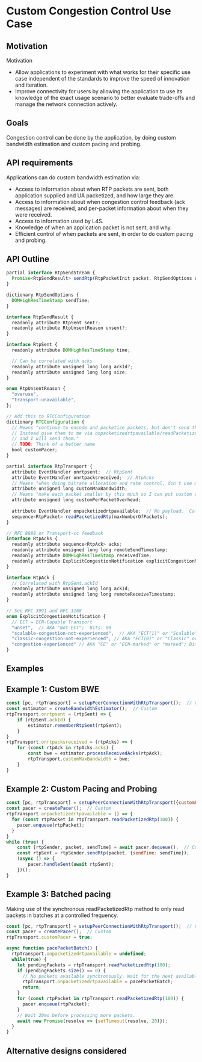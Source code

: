 # Custom Congestion Control Use Case

## Motivation

Motivation
- Allow applications to experiment with what works for their specific use case independent of the standards to improve the speed of innovation and iteration.
- Improve connectivity for users by allowing the application to use its knowledge of the exact usage scenario to better evaluate trade-offs and manage the network connection actively.

## Goals

Congestion control can be done by the application, by doing custom bandwidth estimation and custom pacing and probing.

## API requirements

Applications can do custom bandwidth estimation via:
- Access to information about when RTP packets are sent, both application supplied and UA packetized, and how large they are.
- Access to information about when congestion control feedback (ack messages) are received, and per-packet information about when they were received.
- Access to information used by L4S.
- Knowledge of when an application packet is not sent, and why.
- Efficient control of when packets are sent, in order to do custom pacing and probing.

## API Outline 


```javascript
partial interface RtpSendStream {
  Promise<RtpSendResult> sendRtp(RtpPacketInit packet, RtpSendOptions options);
}

dictionary RtpSendOptions {
  DOMHighResTimeStamp sendTime;
}

interface RtpSendResult {
  readonly attribute RtpSent sent?;
  readonly attribute RtpUnsentReason unsent?;
}

interface RtpSent {
  readonly attribute DOMHighResTimeStamp time;

  // Can be correlated with acks
  readonly attribute unsigned long long ackId?;
  readonly attribute unsigned long long size;
}

enum RtpUnsentReason {
  "overuse",
  "transport-unavailable",
};

// Add this to RTCConfiguration
dictionary RTCConfiguration {
  // Means "continue to encode and packetize packets, but don't send them.
  // Instead give them to me via onpacketizedrtpavailable/readPacketizedRtp
  // and I will send them."
  // TODO: Think of a better name
  bool customPacer;
}

partial interface RtpTransport {
  attribute EventHandler onrtpsent;  // RtpSent
  attribute EventHandler onrtpacksreceived;  // RtpAcks
  // Means "when doing bitrate allocation and rate control, don't use more than this"
  attribute unsigned long customMaxBandwidth;
  // Means "make each packet smaller by this much so I can put custom stuff in each packet"
  attribute unsigned long customPerPacketOverhead;
  
  attribute EventHandler onpacketizedrtpavailable;  // No payload.  Call readPacketizedRtp
  sequence<RtpPacket> readPacketizedRtp(maxNumberOfPackets);
}

// RFC 8888 or Transport-cc feedback
interface RtpAcks {
  readonly attribute sequence<RtpAck> acks;
  readonly attribute unsigned long long remoteSendTimestamp;
  readonly attribute DOMHighResTimeStamp receivedTime;
  readonly attribute ExplicitCongestionNotification explicitCongestionNotification;  // AKA "ECN"
}

interface RtpAck {
  // Correlated with RtpSent.ackId
  readonly attribute unsigned long long ackId; 
  readonly attribute unsigned long long remoteReceiveTimestamp;
}

// See RFC 3991 and RFC 3168
enum ExplicitCongestionNotification {
  // ECT = ECN-Capable Transport
  "unset",  // AKA "Not-ECT";  Bits: 00
  "scalable-congestion-not-experienced",  // AKA "ECT(1)" or "Scalable" or "L4S" ; Bits: 01
  "classic-congestion-not-experienced", // AKA "ECT(0)" or "Classic" or "not L4S"; Bits: 10
  "congestion-experienced" // AKA "CE" or "ECN-marked" or "marked"; Bits: 11
}
```

## Examples

## Example 1: Custom BWE

```javascript
const [pc, rtpTransport] = setupPeerConnectionWithRtpTransport();  // Custom
const estimator = createBandwidthEstimator();  // Custom
rtpTransport.onrtpsent = (rtpSent) => {
    if (rtpSent.ackId) {
        estimator.rememberRtpSent(rtpSent);
    }
}
rtpTransport.onrtpacksreceived = (rtpAcks) => {
    for (const rtpAck in rtpAcks.acks) {
        const bwe = estimator.processReceivedAcks(rtpAck);
        rtpTransport.customMaxBandwidth = bwe;
    }
}

```

## Example 2: Custom Pacing and Probing

```javascript
const [pc, rtpTransport] = setupPeerConnectionWithRtpTransport({customPacer: true});  // Custom
const pacer = createPacer();  // Custom
rtpTransport.onpacketizedrtpavailable = () => {
  for (const rtpPacket in rtpTransport.readPacketizedRtp(100)) {
    pacer.enqueue(rtpPacket);
  }
}
while (true) {
    const [rtpSender, packet, sendTime] = await pacer.dequeue();  // Custom
    const rtpSent = rtpSender.sendRtp(packet, {sendTime: sendTime});
    (async () => {
        pacer.handleSent(await rtpSent);
    })();
}
```

## Example 3: Batched pacing
Making use of the synchronous readPacketizedRtp method to only read packets in batches
at a controlled frequency.

```javascript
const [pc, rtpTransport] = setupPeerConnectionWithRtpTransport();  // Custom
const pacer = createPacer();  // Custom
rtpTransport.customPacer = true;

async function pacePacketBatch() {
  rtpTransport.onpacketizedrtpavailable = undefined;
  while(true) {
    let pendingPackets = rtpTransport.readPacketizedRtp(100);
    if (pendingPackets.size() == 0) {
      // No packets available synchronously. Wait for the next available packet.
      rtpTransport.onpacketizedrtpavailable = pacePacketBatch;
      return;
    }
    for (const rtpPacket in rtpTransport.readPacketizedRtp(100)) {
      pacer.enqueue(rtpPacket);
    }
    // Wait 20ms before processing more packets.
    await new Promise(resolve => {setTimeout(resolve, 20)});
  }
}
```

## Alternative designs considered

